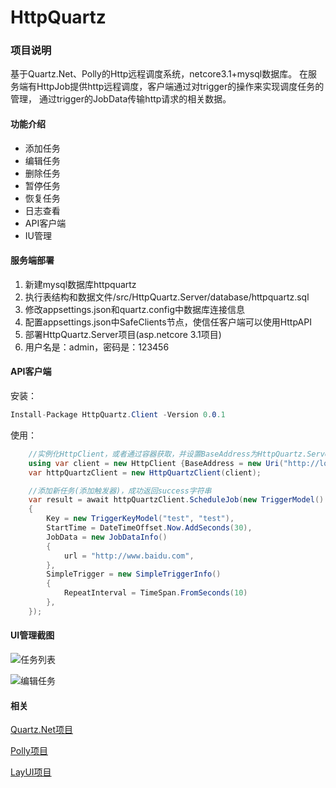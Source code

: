 # HttpQuartz

### 项目说明
基于Quartz.Net、Polly的Http远程调度系统，netcore3.1+mysql数据库。
在服务端有HttpJob提供http远程调度，客户端通过对trigger的操作来实现调度任务的管理，
通过trigger的JobData传输http请求的相关数据。


#### 功能介绍
- 添加任务
- 编辑任务
- 删除任务
- 暂停任务
- 恢复任务
- 日志查看
- API客户端
- IU管理


#### 服务端部署

1. 新建mysql数据库httpquartz  
2. 执行表结构和数据文件/src/HttpQuartz.Server/database/httpquartz.sql    
3. 修改appsettings.json和quartz.config中数据库连接信息  
4. 配置appsettings.json中SafeClients节点，使信任客户端可以使用HttpAPI 
5. 部署HttpQuartz.Server项目(asp.netcore 3.1项目)  
6. 用户名是：admin，密码是：123456  


#### API客户端

安装：
```c#
Install-Package HttpQuartz.Client -Version 0.0.1
```

使用：
```c#
    //实例化HttpClient，或者通过容器获取，并设置BaseAddress为HttpQuartz.Server的部署地址
    using var client = new HttpClient {BaseAddress = new Uri("http://localhost:5000")};
    var httpQuartzClient = new HttpQuartzClient(client);

    //添加新任务(添加触发器)，成功返回success字符串
    var result = await httpQuartzClient.ScheduleJob(new TriggerModel()
    {
        Key = new TriggerKeyModel("test", "test"),
        StartTime = DateTimeOffset.Now.AddSeconds(30),
        JobData = new JobDataInfo()
        {
            url = "http://www.baidu.com",
        },
        SimpleTrigger = new SimpleTriggerInfo()
        {
            RepeatInterval = TimeSpan.FromSeconds(10)
        },
    });
```

#### UI管理截图
![任务列表](https://gitee.com/loogn/httpquartz/raw/master/img/tasklist.png)

![编辑任务](https://gitee.com/loogn/httpquartz/raw/master/img/addtask.png)


#### 相关

[Quartz.Net项目](https://www.quartz-scheduler.net/)  
 
[Polly项目](http://www.thepollyproject.org/)

[LayUI项目](https://www.layui.com/)

